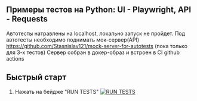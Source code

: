 ## Примеры тестов на Python: UI - Playwright, API - Requests
Автотесты натравлены на localhost, локально запуск не пройдет.
Под автотесты необходимо поднимать мок-сервер(API) https://github.com/Stasnislav121/mock-server-for-autotests (пока только для 3-х тестов)
Сервер собран в докер-образ и встроен в CI github actions 

## Быстрый старт
1. Нажать на бейдже "RUN TESTS"
[![RUN TESTS](https://img.shields.io/badge/Automated_Tests-GitHub_Actions-0366d6?logo=github-actions&logoColor=white)](https://github.com/Stasnislav121/Example_tests/actions/workflows/test.yml)
